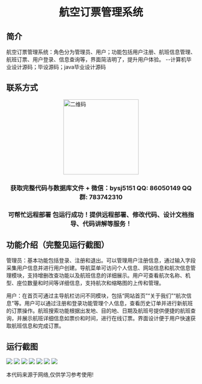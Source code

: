 <p><h1 align="center">航空订票管理系统</h1></p>

## 简介
航空订票管理系统：角色分为管理员、用户；功能包括用户注册、航班信息管理、航班订票、用户登录、信息查询等，界面简洁明了，提升用户体验。    --计算机毕业设计源码；毕设源码；java毕业设计源码


## 联系方式
<img src="https://bs-1329754181.cos.ap-shanghai.myqcloud.com/wx.jpg" alt="二维码" style="display: block; margin: 0 auto;" width="200px">
<p><h3 align="center">获取完整代码与数据库文件 + 微信：bysj5151 QQ: 86050149 QQ群: 783742310</h3></p>
<p><h3 align="center">可帮忙远程部署 包运行成功！提供远程部署、修改代码、设计文档指导、代码讲解等服务！</h3></p>

## 功能介绍（完整见运行截图）
管理员：基本功能包括登录、注册和退出。可以管理用户注册信息，通过输入字段采集用户信息并进行用户创建。导航菜单可访问个人信息、网站信息和航次信息管理模块，支持增删改查功能以及航班信息的详细展示。用户可查看航次名称、机型、座位数量和时间等详细信息，支持航次和缩略图的上传和管理。

用户：在首页可通过主导航栏访问不同模块，包括“网站首页”“关于我们”“航次信息”等。用户可以通过注册和登录功能管理个人信息，查看历史订单并进行新航班的订票操作。航班搜索功能根据出发地、目的地、日期及航班号提供便捷的航班查询，并展示航班详细信息如票价和时间，进行在线订票。界面设计便于用户快速获取航班信息和完成订票。


## 运行截图
![](imgs/588112-20230627193725793-413363388.png)
![](imgs/588112-20230627193739711-1256846084.png)
![](imgs/588112-20230627193745561-1613911883.png)
![](imgs/588112-20230627193750017-2086166516.png)
![](imgs/588112-20230627193754513-1674533166.png)
![](imgs/588112-20230627193758412-589134343.png)
![](imgs/588112-20230627193802831-1591870834.png)

<p>本代码来源于网络,仅供学习参考使用!</p>
